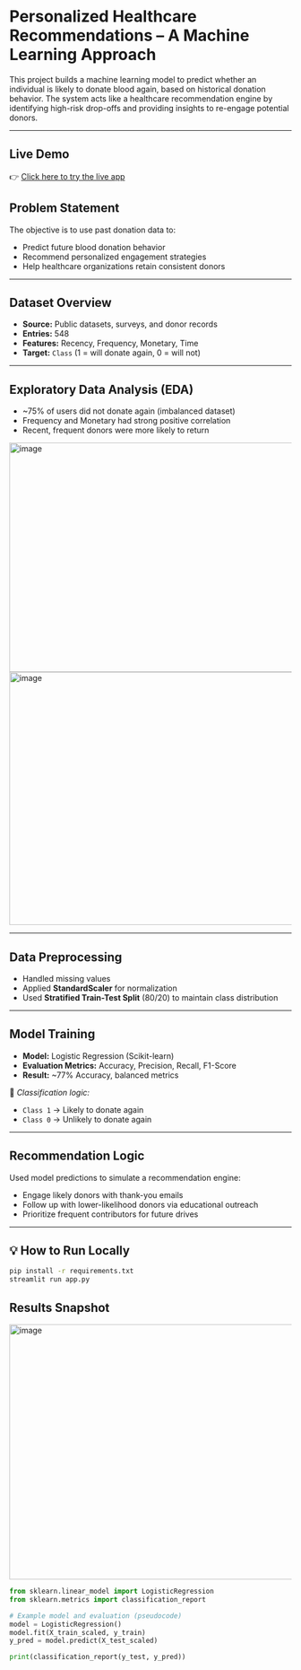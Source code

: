 # Personalized Healthcare Recommendations – A Machine Learning Approach

This project builds a machine learning model to predict whether an individual is likely to donate blood again, based on historical donation behavior. The system acts like a healthcare recommendation engine by identifying high-risk drop-offs and providing insights to re-engage potential donors.

---
## Live Demo

👉 [Click here to try the live app](https://personalized-healthcare-ml-asu5dt8necs7eewqjuuxpk.streamlit.app/)


## Problem Statement

The objective is to use past donation data to:
- Predict future blood donation behavior
- Recommend personalized engagement strategies
- Help healthcare organizations retain consistent donors

---

## Dataset Overview

- **Source:** Public datasets, surveys, and donor records
- **Entries:** 548
- **Features:** Recency, Frequency, Monetary, Time
- **Target:** `Class` (1 = will donate again, 0 = will not)

---

## Exploratory Data Analysis (EDA)

- ~75% of users did not donate again (imbalanced dataset)
- Frequency and Monetary had strong positive correlation
- Recent, frequent donors were more likely to return
<img width="814" height="409" alt="image" src="https://github.com/user-attachments/assets/1852c38e-0d71-4566-9f9a-20ff04ea3a16" />

<img width="633" height="451" alt="image" src="https://github.com/user-attachments/assets/7030484c-d9fa-4c47-87a9-8d925d7d8662" />

---

## Data Preprocessing

- Handled missing values
- Applied **StandardScaler** for normalization
- Used **Stratified Train-Test Split** (80/20) to maintain class distribution

---

## Model Training

- **Model:** Logistic Regression (Scikit-learn)
- **Evaluation Metrics:** Accuracy, Precision, Recall, F1-Score
- **Result:** ~77% Accuracy, balanced metrics

📌 *Classification logic:*
- `Class 1` → Likely to donate again
- `Class 0` → Unlikely to donate again

---

## Recommendation Logic

Used model predictions to simulate a recommendation engine:
- Engage likely donors with thank-you emails
- Follow up with lower-likelihood donors via educational outreach
- Prioritize frequent contributors for future drives

---
## 💡 How to Run Locally

```bash
pip install -r requirements.txt
streamlit run app.py
```
## Results Snapshot

<img width="539" height="455" alt="image" src="https://github.com/user-attachments/assets/295acb00-9b36-46c1-ab39-a740a9b74d93" />


```python
from sklearn.linear_model import LogisticRegression
from sklearn.metrics import classification_report

# Example model and evaluation (pseudocode)
model = LogisticRegression()
model.fit(X_train_scaled, y_train)
y_pred = model.predict(X_test_scaled)

print(classification_report(y_test, y_pred))



